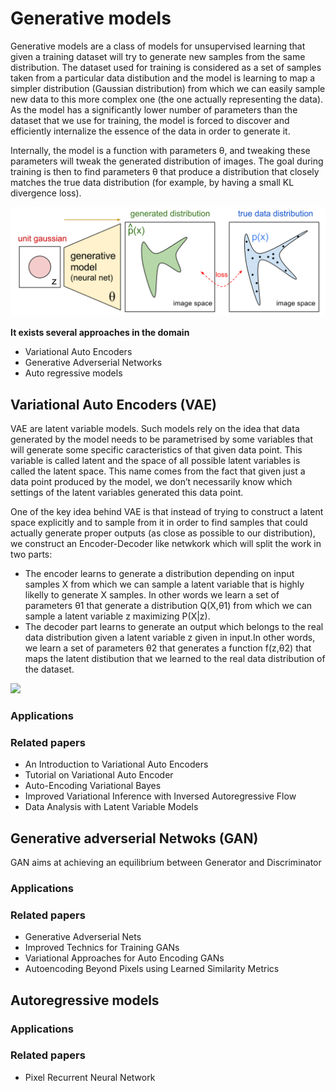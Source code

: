 # Generative models

Generative models are a class of models for unsupervised learning that given a training dataset will try to generate new samples from the same distribution. The dataset used for training is considered as a set of samples taken from a particular data distibution and the model is learning to map a simpler distribution (Gaussian distribution) from which we can easily sample new data to this more complex one (the one actually representing the data). As the model has a significantly lower number of parameters than the dataset that we use for training,  the model is forced to discover and efficiently internalize the essence of the data in order to generate it.

Internally, the model is a function with parameters θ, and tweaking these parameters will tweak the generated distribution of images. The goal during training is then to find parameters θ that produce a distribution that closely matches the true data distribution (for example, by having a small KL divergence loss). 

![](notes/imgs/gen_models_diag.png)

**It exists several approaches in the domain**

- Variational Auto Encoders
- Generative Adverserial Networks
- Auto regressive models



## Variational Auto Encoders (VAE)

VAE are latent variable models. Such models rely on the idea that data generated by the model needs to be parametrised by some variables that will generate some specific caracteristics of that given data point. This variable is called latent and the space of all possible latent variables is called the latent space. This name comes from the fact that given just a data point produced by the model, we don’t necessarily know which settings of the latent variables generated this data point. 

One of the key idea behind VAE is that instead of trying to construct a latent space explicitly and to sample from it in order to find samples that could actually generate proper outputs (as close as possible to our distribution), we construct an Encoder-Decoder like netwkork which will split the work in two parts:

- The encoder learns to generate a distribution depending on input samples X from which we can sample a latent variable that is highly likelly to generate X samples. In other words we learn a set of parameters θ1 that generate a distribution Q(X,θ1)  from which we can sample a latent variable z maximizing P(X|z).
- The decoder part learns to generate an output which belongs to the real data distribution given a latent variable z given in input.In other words, we learn a set of parameters θ2 that generates a function f(z,θ2) that maps the latent distibution that we learned to the real data distribution of the dataset.

![](imgs/vae-gaussian.png)

### Applications



### Related papers

- An Introduction to Variational Auto Encoders
- Tutorial on Variational Auto Encoder
- Auto-Encoding Variational Bayes
- Improved Variational Inference with Inversed Autoregressive Flow
- Data Analysis with Latent Variable Models



## Generative adverserial Netwoks (GAN)

GAN aims at achieving an equilibrium between Generator and Discriminator

### Applications

### Related papers

- Generative Adverserial Nets
- Improved Technics for Training GANs
- Variational Approaches for Auto Encoding GANs
- Autoencoding Beyond Pixels using Learned Similarity Metrics

## Autoregressive models

### Applications

### Related papers

- Pixel Recurrent Neural Network

